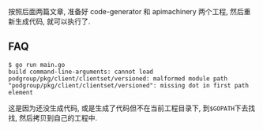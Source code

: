 按照后面两篇文章, 准备好 code-generator 和 apimachinery 两个工程, 然后重新生成代码, 就可以执行了.

## FAQ

```
$ go run main.go
build command-line-arguments: cannot load podgroup/pkg/client/clientset/versioned: malformed module path "podgroup/pkg/client/clientset/versioned": missing dot in first path element
```

这是因为还没生成代码, 或是生成了代码但不在当前工程目录下, 到`$GOPATH`下去找找, 然后拷贝到自己的工程中.
